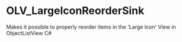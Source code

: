 # OLV_LargeIconReorderSink
Makes it possible to properly reorder items in the 'Large Icon' View in ObjectListView C#
